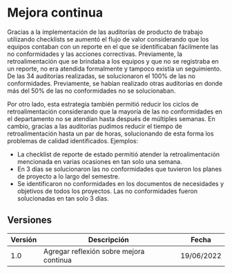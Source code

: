 # Mejora continua

Gracias a la implementación de las auditorías de producto de trabajo utilizando checklists se aumentó el flujo de valor considerando que los equipos contaban con un reporte en el que se identificaban fácilmente las no conformidades y las acciones correctivas. Previamente, la retroalimentación que se brindaba a los equipos y que no se registraba en un reporte, no era atendida formalmente y tampoco existía un seguimiento. De las 34 auditorías realizadas, se solucionaron el 100% de las no conformidades. Previamente, se habían realizado otras auditorías en donde más del 50% de las no conformidades no se solucionaban.

Por otro lado, esta estrategia también permitió reducir los ciclos de retroalimentación considerando que la mayoría de las no conformidades en el departamento no se atendían hasta después de múltiples semanas. En cambio, gracias a las auditorías pudimos reducir el tiempo de retroalimentación hasta un par de horas, solucionando de esta forma los problemas de calidad identificados. Ejemplos:

- La checklist de reporte de estado permitió atender la retroalimentación mencionada en varias ocasiones en tan solo una semana.
- En 3 días se solucionaron las no conformidades que tuvieron los planes de proyecto a lo largo del semestre.
- Se identificaron no conformidades en los documentos de necesidades y objetivos de todos los proyectos. Las no conformidades fueron solucionadas en tan solo 3 días.

## Versiones

| Versión | Descripción                                            | Fecha      |
| ------- | ------------------------------------------------------ | ---------- |
| 1.0     | Agregar reflexión sobre mejora continua | 19/06/2022 |